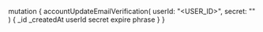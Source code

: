 mutation {
    accountUpdateEmailVerification(
        userId: "<USER_ID>",
        secret: "<SECRET>"
    ) {
        _id
        _createdAt
        userId
        secret
        expire
        phrase
    }
}
